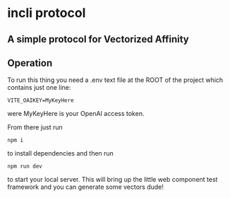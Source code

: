 # incli protocol

## A simple protocol for Vectorized Affinity

## Operation

To run this thing you need a .env text file at the ROOT of the project
which contains just one line:

`VITE_OAIKEY=MyKeyHere`

were MyKeyHere is your OpenAI access token.

From there just run

`npm i`

to install dependencies and then run

`npm run dev`

to start your local server. This will bring up the little web component test framework and you can generate some vectors dude!
